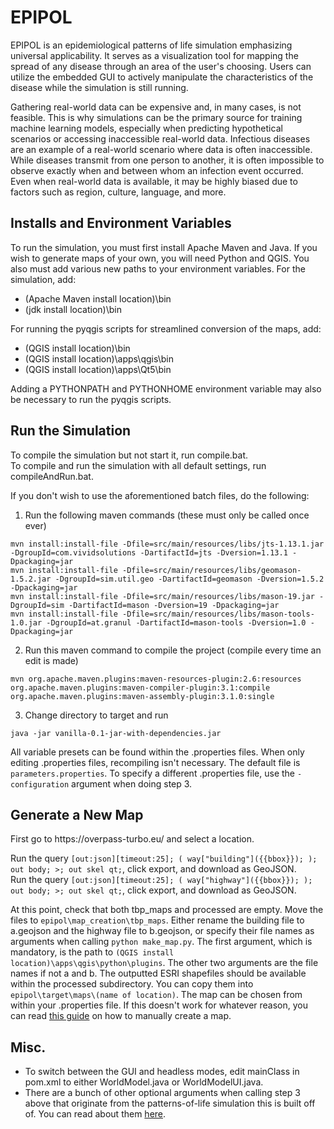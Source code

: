 # EPIPOL
EPIPOL is an epidemiological patterns of life simulation emphasizing universal applicability. It serves as a visualization tool for mapping the spread of any disease through an area of the user's choosing. Users can utilize the embedded GUI to actively manipulate the characteristics of the disease while the simulation is still running. 

Gathering real-world data can be expensive and, in many cases, is not feasible. This is why simulations can be the primary source for training machine learning models, especially when predicting hypothetical scenarios or accessing inaccessible real-world data. Infectious diseases are an example of a real-world scenario where data is often inaccessible. While diseases transmit from one person to another, it is often impossible to observe exactly when and between whom an infection event occurred. Even when real-world data is available, it may be highly biased due to factors such as region, culture, language, and more.

<h2>Installs and Environment Variables</h2>

To run the simulation, you must first install Apache Maven and Java. If you wish to generate maps of your own, you will need Python and QGIS. You also must add various new paths to your environment variables. 
For the simulation, add:
- (Apache Maven install location)\bin
- (jdk install location)\bin

For running the pyqgis scripts for streamlined conversion of the maps, add:
- (QGIS install location)\bin
- (QGIS install location)\apps\qgis\bin
- (QGIS install location)\apps\Qt5\bin

Adding a PYTHONPATH and PYTHONHOME environment variable may also be necessary to run the pyqgis scripts.

<h2>Run the Simulation</h2>

To compile the simulation but not start it, run compile.bat.<br>
To compile and run the simulation with all default settings, run compileAndRun.bat.

If you don't wish to use the aforementioned batch files, do the following:
1. Run the following maven commands (these must only be called once ever)
```
mvn install:install-file -Dfile=src/main/resources/libs/jts-1.13.1.jar -DgroupId=com.vividsolutions -DartifactId=jts -Dversion=1.13.1 -Dpackaging=jar 
mvn install:install-file -Dfile=src/main/resources/libs/geomason-1.5.2.jar -DgroupId=sim.util.geo -DartifactId=geomason -Dversion=1.5.2 -Dpackaging=jar 
mvn install:install-file -Dfile=src/main/resources/libs/mason-19.jar -DgroupId=sim -DartifactId=mason -Dversion=19 -Dpackaging=jar 
mvn install:install-file -Dfile=src/main/resources/libs/mason-tools-1.0.jar -DgroupId=at.granul -DartifactId=mason-tools -Dversion=1.0 -Dpackaging=jar
```
2. Run this maven command to compile the project (compile every time an edit is made)
```
mvn org.apache.maven.plugins:maven-resources-plugin:2.6:resources org.apache.maven.plugins:maven-compiler-plugin:3.1:compile org.apache.maven.plugins:maven-assembly-plugin:3.1.0:single
```
3. Change directory to target and run
```
java -jar vanilla-0.1-jar-with-dependencies.jar
```
All variable presets can be found within the .properties files. When only editing .properties files, recompiling isn't necessary. The default file is `parameters.properties`. To specify a different .properties file, use the `-configuration` argument when doing step 3.

<h2>Generate a New Map</h2>
First go to <href>https://overpass-turbo.eu/</href> and select a location.<br>

Run the query `[out:json][timeout:25]; ( way["building"]({{bbox}}); ); out body; >; out skel qt;`, click export, and download as GeoJSON.<br>
Run the query `[out:json][timeout:25]; ( way["highway"]({{bbox}}); ); out body; >; out skel qt;`, click export, and download as GeoJSON.<br>

At this point, check that both tbp_maps and processed are empty. Move the files to `epipol\map_creation\tbp_maps`. Either rename the building file to a.geojson and the highway file to b.geojson, or specify their file names as arguments when calling `python make_map.py`. The first argument, which is mandatory, is the path to `(QGIS install location)\apps\qgis\python\plugins`. The other two arguments are the file names if not a and b. The outputted ESRI shapefiles should be available within the processed subdirectory. You can copy them into `epipol\target\maps\(name of location)`. The map can be chosen from within your .properties file. If this doesn't work for whatever reason, you can read [this guide](map.md) on how to manually create a map.

<h2>Misc.</h2>

- To switch between the GUI and headless modes, edit mainClass in pom.xml to either WorldModel.java or WorldModelUI.java.
- There are a bunch of other optional arguments when calling step 3 above that originate from the patterns-of-life simulation this is built off of. You can read about them <a href="https://github.com/gmuggs/pol#readme">here</a>.


